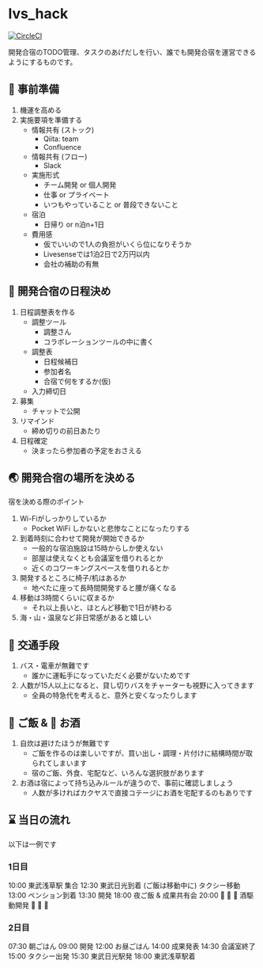 # lvs_hack

[![CircleCI](https://circleci.com/gh/taise/lvs_hack.svg?style=shield&circle-token=8b4ec3f4e13fa1e4c67aa115934ace09d555c2c0)](https://circleci.com/gh/taise/lvs_hack)

開発合宿のTODO管理、タスクのあげだしを行い、誰でも開発合宿を運営できるようにするものです。

## :construction: 事前準備

1. 機運を高める
1. 実施要項を準備する
    - 情報共有 (ストック)
      - Qiita: team
      - Confluence
    - 情報共有 (フロー)
      - Slack
    - 実施形式
      - チーム開発 or 個人開発
      - 仕事 or プライベート
      - いつもやっていること or 普段できないこと
    - 宿泊
      - 日帰り or n泊n+1日
    - 費用感
      - 仮でいいので1人の負担がいくら位になりそうか
      - Livesenseでは1泊2日で2万円以内
      - 会社の補助の有無

## :calendar: 開発合宿の日程決め

1. 日程調整表を作る
    - 調整ツール
      - 調整さん
      - コラボレーションツールの中に書く
    - 調整表
      - 日程候補日
      - 参加者名
      - 合宿で何をするか(仮)
    - 入力締切日
1. 募集
    - チャットで公開
1. リマインド
    - 締め切りの前日あたり
1. 日程確定
    - 決まったら参加者の予定をおさえる

## :earth_asia: 開発合宿の場所を決める

宿を決める際のポイント

1. Wi-Fiがしっかりしているか
    - Pocket WiFi しかないと悲惨なことになったりする
1. 到着時刻に合わせて開発が開始できるか
    - 一般的な宿泊施設は15時からしか使えない
    - 部屋は使えなくとも会議室を借りれるとか
    - 近くのコワーキングスペースを借りれるとか
1. 開発するところに椅子/机はあるか
    - 地べたに座って長時間開発すると腰が痛くなる
1. 移動は3時間くらいに収まるか
    - それ以上長いと、ほとんど移動で1日が終わる
1. 海・山・温泉など非日常感があると嬉しい

## :train: 交通手段

1. バス・電車が無難です
    - 誰かに運転手になっていただく必要がないためです
1. 人数が15人以上になると、貸し切りバスをチャーターも視野に入ってきます
    - 全員の特急代を考えると、意外と安くなったりします

## :rice_ball: ご飯 & :beer: お酒

1. 自炊は避けたほうが無難です
    - ご飯を作るのは楽しいですが、買い出し・調理・片付けに結構時間が取られてしまいます
    - 宿のご飯、外食、宅配など、いろんな選択肢があります
1. お酒は宿によって持ち込みルールが違うので、事前に確認しましょう
    - 人数が多ければカクヤスで直接コテージにお酒を宅配するのもありです

## :hourglass: 当日の流れ

以下は一例です

### 1日目

10:00 東武浅草駅 集合
12:30 東武日光到着   (ご飯は移動中に) タクシー移動
13:00 ペンション到着
13:30 開発
18:00 夜ご飯 & 成果共有会
20:00 🍶 🍻 🍶 酒駆動開発 🍶 🍻 🍶

### 2日目

07:30 朝ごはん
09:00 開発
12:00 お昼ごはん
14:00 成果発表
14:30 会議室終了
15:00 タクシー出発
15:30 東武日光駅発
18:00 東武浅草駅着

